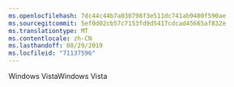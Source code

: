```yaml
---
ms.openlocfilehash: 7dc44c44b7a030798f3e511dc741ab9400f590ae
ms.sourcegitcommit: 5ef0d02cb57c7153fd9d5417cdcad45665af832e
ms.translationtype: MT
ms.contentlocale: zh-CN
ms.lasthandoff: 08/29/2019
ms.locfileid: "71137596"
---
```

<span data-ttu-id="93b1a-101">Windows Vista</span><span class="sxs-lookup"><span data-stu-id="93b1a-101">Windows Vista</span></span>
